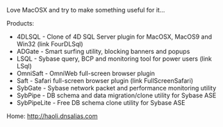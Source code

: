 

Love MacOSX and try to make something useful for it...

Products:

* 4DLSQL - Clone of 4D SQL Server plugin for MacOSX, MacOS9 and Win32  (link FourDLSql)
* ADGate - Smart surfing utility, blocking banners and popups
* LSQL - Sybase query, BCP and monitoring tool for power users (link LSql)
* OmniSaft - OmniWeb full-screen browser plugin
* Saft - Safari full-screen browser plugin (link FullScreenSafari)
* SybGate - Sybase network packet and performance monitoring utility
* SybPipe - DB schema and data migration/clone utility for Sybase ASE
* SybPipeLite - Free DB schema clone utility for Sybase ASE


Home:
http://haoli.dnsalias.com
